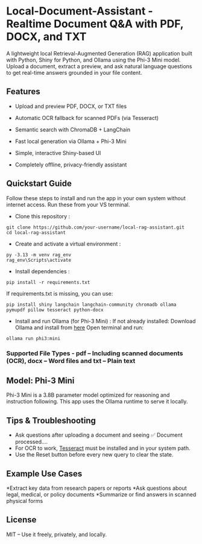 # Local-Document-Assistant -  Realtime Document Q&A with PDF, DOCX, and TXT
A lightweight local Retrieval-Augmented Generation (RAG) application built with Python, Shiny for Python, and Ollama using the Phi-3 Mini model. Upload a document, extract a preview, and ask natural language questions to get real-time answers grounded in your file content.

## Features
* Upload and preview PDF, DOCX, or TXT files

* Automatic OCR fallback for scanned PDFs (via Tesseract)

* Semantic search with ChromaDB + LangChain

* Fast local generation via Ollama + Phi-3 Mini

* Simple, interactive Shiny-based UI

* Completely offline, privacy-friendly assistant

## Quickstart Guide

Follow these steps to install and run the app in your own system without internet access.
Run these from your VS terminal.

*  Clone this repository :
```
git clone https://github.com/your-username/local-rag-assistant.git
cd local-rag-assistant
```
*  Create and activate a virtual environment :
```
py -3.13 -m venv rag_env
rag_env\Scripts\activate
```
* Install dependencies :
```
pip install -r requirements.txt
```
If requirements.txt is missing, you can use:
```
pip install shiny langchain langchain-community chromadb ollama pymupdf pillow tesseract python-docx
```
* Install and run Ollama (for Phi-3 Mini) :
If not already installed:
Download Ollama and install from [here](https://ollama.com/download)
Open terminal and run:
```
ollama run phi3:mini
```
### Supported File Types - pdf – Including scanned documents (OCR), docx – Word files and txt – Plain text

## Model: Phi-3 Mini
Phi-3 Mini is a 3.8B parameter model optimized for reasoning and instruction following. This app uses the Ollama runtime to serve it locally.

## Tips & Troubleshooting
 * Ask questions after uploading a document and seeing ✅ Document processed....
 * For OCR to work, [Tesseract](https://github.com/tesseract-ocr/tesseract) must be installed and in your system path.
 * Use the Reset button before every new query to clear the state.

## Example Use Cases
*Extract key data from research papers or reports
*Ask questions about legal, medical, or policy documents
*Summarize or find answers in scanned physical forms

## License
MIT – Use it freely, privately, and locally.



